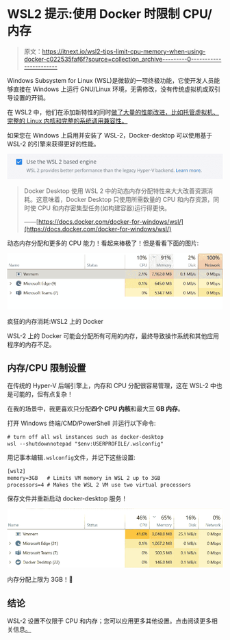 # WSL2 提示:使用 Docker 时限制 CPU/内存

> 原文：<https://itnext.io/wsl2-tips-limit-cpu-memory-when-using-docker-c022535faf6f?source=collection_archive---------0----------------------->

Windows Subsystem for Linux (WSL)是微软的一项终极功能，它使开发人员能够直接在 Windows 上运行 GNU/Linux 环境，无需修改，没有传统虚拟机或双引导设置的开销。

在 WSL2 中，他们在添加新特性的同时[做了大量的性能改进，比如托管虚拟机、完整的 Linux 内核和完整的系统调用兼容性。](https://docs.microsoft.com/en-us/windows/wsl/compare-versions#comparing-features)

如果您在 Windows 上启用并安装了 WSL-2，Docker-desktop 可以使用基于 WSL-2 的引擎来获得更好的性能。

![](img/a3adb4adfd1ead1b5651ea1578929453.png)

> Docker Desktop 使用 WSL 2 中的动态内存分配特性来大大改善资源消耗。这意味着，Docker Desktop 只使用所需数量的 CPU 和内存资源，同时使 CPU 和内存密集型任务(如构建容器)运行得更快。
> 
> ——[https://docs.docker.com/docker-for-windows/wsl/](https://docs.docker.com/docker-for-windows/wsl/)

动态内存分配和更多的 CPU 能力！看起来棒极了！但是看看下面的图片:

![](img/f4dcba6b1522c128c5e5d16e010cc93c.png)

疯狂的内存消耗:WSL2 上的 Docker

WSL-2 上的 Docker 可能会分配所有可用的内存，最终导致操作系统和其他应用程序的内存不足。

## 内存/CPU 限制设置

在传统的 Hyper-V 后端引擎上，内存和 CPU 分配很容易管理，这在 WSL-2 中也是可能的，但有点复杂！

在我的场景中，我更喜欢只分配**四个 CPU 内核**和最大**三 GB 内存**。

打开 Windows 终端/CMD/PowerShell 并运行以下命令:

```
# turn off all wsl instances such as docker-desktop
wsl --shutdownnotepad "$env:USERPROFILE/.wslconfig"
```

用记事本编辑`.wslconfig`文件，并记下这些设置:

```
[wsl2]
memory=3GB   # Limits VM memory in WSL 2 up to 3GB
processors=4 # Makes the WSL 2 VM use two virtual processors
```

保存文件并重新启动 docker-desktop 服务！

![](img/d608f4e53468abe61ecaee214d3d26c5.png)

内存分配上限为 3GB！🤘

## 结论

WSL-2 设置不仅限于 CPU 和内存；您可以应用更多其他设置。点击阅读更多相关信息[。](https://docs.microsoft.com/en-us/windows/wsl/wsl-config#wsl-2-settings)